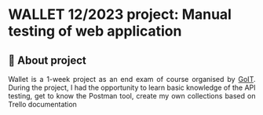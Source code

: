 # WALLET 12/2023 project: Manual testing of web application

## :information_desk_person: About project

<p align="justify">Wallet is a 1-week project as an end exam of course organised by <a href="https://goit.global/pl/" target="_blank">GoIT</a>. During the project, I had the opportunity to learn basic knowledge of the API testing, get to know the Postman tool, create my own collections based on Trello documentation
